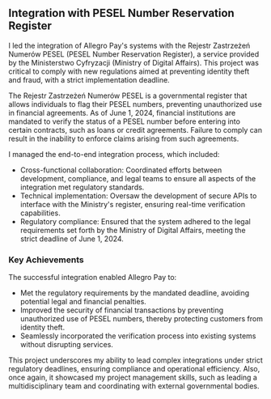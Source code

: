 [//]: # (File: ~/Resume/Projects/AllegroPay/PeselFreeze.md)
[//]: # (Author: Mateusz Bryll)
[//]: # (Version: 1.0.0)

## Integration with PESEL Number Reservation Register

I led the integration of Allegro Pay's systems with the Rejestr Zastrzeżeń Numerów PESEL (PESEL
Number Reservation Register), a service provided by the Ministerstwo Cyfryzacji (Ministry of
Digital Affairs). This project was critical to comply with new regulations aimed at preventing
identity theft and fraud, with a strict implementation deadline.

The Rejestr Zastrzeżeń Numerów PESEL is a governmental register that allows individuals to flag
their PESEL numbers, preventing unauthorized use in financial agreements. As of June 1, 2024,
financial institutions are mandated to verify the status of a PESEL number before entering into
certain contracts, such as loans or credit agreements. Failure to comply can result in the inability
to enforce claims arising from such agreements.

I managed the end-to-end integration process, which included:
- Cross-functional collaboration: Coordinated efforts between development, compliance, and legal
teams to ensure all aspects of the integration met regulatory standards.
- Technical implementation: Oversaw the development of secure APIs to interface with the
Ministry's register, ensuring real-time verification capabilities.
- Regulatory compliance: Ensured that the system adhered to the legal requirements set forth by
the Ministry of Digital Affairs, meeting the strict deadline of June 1, 2024.

### Key Achievements

The successful integration enabled Allegro Pay to:
- Met the regulatory requirements by the mandated deadline, avoiding potential legal and financial
penalties.
- Improved the security of financial transactions by preventing unauthorized use of PESEL numbers,
thereby protecting customers from identity theft.
- Seamlessly incorporated the verification process into existing systems without disrupting services.

This project underscores my ability to lead complex integrations under strict regulatory deadlines,
ensuring compliance and operational efficiency. Also, once again, it showcased my project management
skills, such as leading a multidisciplinary team and coordinating with external governmental bodies.

[//]: # (========= End of file =========)

